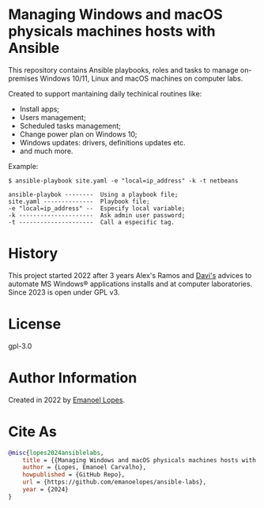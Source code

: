 # Managing Windows and macOS physicals machines hosts with Ansible

This repository contains Ansible playbooks, roles and tasks to manage on-premises Windows 10/11, Linux and macOS machines on computer labs. 

Created to support mantaining daily techinical routines like: 
- Install apps;
- Users management;
- Scheduled tasks management;
- Change power plan on Windows 10;
- Windows updates: drivers, definitions updates etc.
- and much more.

Example:

```shell
$ ansible-playbook site.yaml -e "local=ip_address" -k -t netbeans
```
```
ansible-playbok --------  Using a playbook file;
site.yaml --------------  Playbook file;
-e "local=ip_address" --  Especify local variable;
-k ---------------------  Ask admin user password;
-t ---------------------  Call a especific tag.
``` 

# History

This project started 2022 after 3 years Alex's Ramos and [Davi's](https://github.com/manelv8) advices to automate MS Windows® applications installs and at computer laboratories. Since 2023 is open under GPL v3.


# License

gpl-3.0

# Author Information

Created in 2022 by [Emanoel Lopes](http://emanoel.pro.br).

# Cite As

```BibTex
@misc{lopes2024ansiblelabs,
    title = {{Managing Windows and macOS physicals machines hosts with Ansible}},
    author = {Lopes, Emanoel Carvalho},
    howpublished = {GitHub Repo},
    url = {https://github.com/emanoelopes/ansible-labs},
    year = {2024}
}
```

